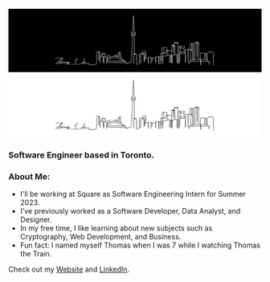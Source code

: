 ![Toronto Skyline](./toronto-banner.png#gh-dark-mode-only)
![Toronto Skyline](./toronto-banner-inverted.png#gh-light-mode-only)

### Software Engineer based in Toronto.

### About Me:

- I'll be working at Square as Software Engineering Intern for Summer 2023.
- I've previously worked as a Software Developer, Data Analyst, and Designer.
- In my free time, I like learning about new subjects such as Cryptography, Web Development, and Business.
- Fun fact: I named myself Thomas when I was 7 while I watching Thomas the Train.

Check out my [Website](https://www.thomasjuhoonkim.me) and [LinkedIn](https://www.linkedin.com/in/thomasjuhoonkim).
